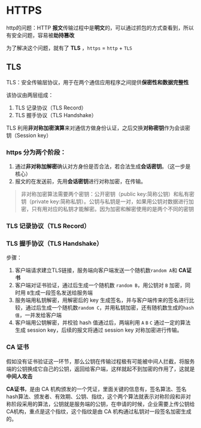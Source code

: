 # HTTPS
http的问题：HTTP **报文**传输过程中是**明文**的，可以通过抓包的方式查看到，所以有安全问题，容易被**劫持篡改**

为了解决这个问题，就有了 **TLS** ，`https` = `http` + `TLS`

## TLS

TLS：安全传输层协议，用于在两个通信应用程序之间提供**保密性和数据完整性**

该协议由两层组成：
1. TLS 记录协议（TLS Record） 
2. TLS 握手协议（TLS Handshake）

TLS 利用**非对称加密演算**来对通信方做身份认证，之后交换**对称密钥**作为会谈密钥（Session key）



### https 分为两个**阶段**：
1. 通过**非对称加解密**确认对方身份是否合法，若合法生成**会话密钥**。（这一步是核心）
2. 报文的在发送前，先用**会话密钥**进行对称加密，在传输。

>非对称加密算法需要两个密钥：公开密钥（public key:简称公钥）和私有密钥（private key:简称私钥）。公钥与私钥是一对，如果用公钥对数据进行加密，只有用对应的私钥才能解密。因为加密和解密使用的是两个不同的密钥


### TLS 记录协议（TLS Record）

### TLS 握手协议（TLS Handshake）
步骤：
1. 客户端请求建立TLS链接，服务端向客户端发送一个随机数`random A`和 **CA证书**
2. 客户端对证书验证，通过后生成一个随机数 `random B`，用公钥对 `B` 加密，同时用 `B`生成一段签名发送给服务端
3. 服务端用私钥解密，用解密后的 key 生成签名，并与客户端传来的签名进行比较，通过后生成一个随机数`random C`，并用私钥加密，还有随机数生成的`hash 值`，一并发给客户端
4. 客户端用公钥解密，并校验 hash 值通过后，两端利用 `A` `B` `C` 通过一定的算法生成 session key，后续的报文将通过 session key 对称加密进行传输。


### CA 证书

假如没有证书验证这一环节，那么公钥在传输过程极有可能被中间人拦截，将服务端的公钥换成它自己的公钥，返回给客户端，这样就起不到加密的作用了，这就是**中间人攻击**

**CA证书**，是由 CA 机构颁发的一个凭证，里面关键的信息有，签名算法、签名hash算法、颁发者、有效期、公钥、指纹，这个两个算法就表示对称阶段和非对称阶段采用的算法，公钥就是服务端的公钥，在申请的时候，企业需要上传公钥给CA机构，重点是这个指纹，这个指纹是由 CA 机构通过私钥对一段签名加密生成的。
